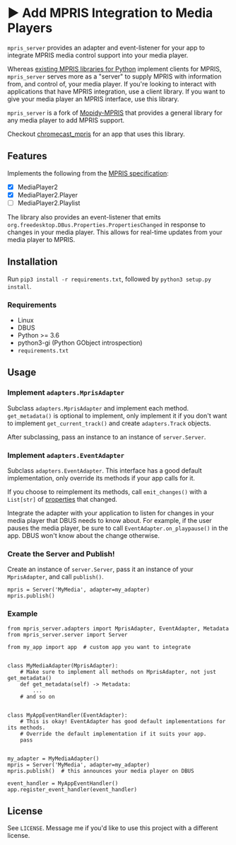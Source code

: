 # ▶️ Add MPRIS Integration to Media Players
`mpris_server` provides an adapter and event-listener for your app to integrate MPRIS media control support into your media player.

Whereas [existing MPRIS libraries for Python](https://github.com/hugosenari/mpris2) implement clients for MPRIS, `mpris_server` serves more as a "server" to supply MPRIS with information from, and control of, your media player. If you're looking to interact with applications that have MPRIS integration, use a client library. If you want to give your media player an MPRIS interface, use this library.

`mpris_server` is a fork of [Mopidy-MPRIS](https://github.com/mopidy/mopidy-mpris) that provides a general library for any media player to add MPRIS support.

Checkout [chromecast_mpris](https://github.com/alexdelorenzo/chromecast_mpris) for an app that uses this library.

## Features
Implements the following from the [MPRIS specification](https://specifications.freedesktop.org/mpris-spec/2.2/):
  * [x] MediaPlayer2
  * [x] MediaPlayer2.Player
  * [ ] MediaPlayer2.Playlist
  
The library also provides an event-listener that emits `org.freedesktop.DBus.Properties.PropertiesChanged` in response to changes in your media player. This allows for real-time updates from your media player to MPRIS.

## Installation
Run `pip3 install -r requirements.txt`, followed by `python3 setup.py install`. 

### Requirements
 - Linux
 - DBUS
 - Python >= 3.6
 - python3-gi (Python GObject introspection)
 - `requirements.txt`

## Usage
### Implement `adapters.MprisAdapter`
Subclass `adapters.MprisAdapter` and implement each method. `get_metadata()` is optional to implement, only implement it if you don't want to implement `get_current_track()` and create `adapters.Track` objects.

After subclassing, pass an instance to an instance of `server.Server`.

### Implement `adapters.EventAdapter`
Subclass `adapters.EventAdapter`. This interface has a good default implementation, only override its methods if your app calls for it.

If you choose to reimplement its methods, call `emit_changes()` with a `List[str]` of [properties](https://specifications.freedesktop.org/mpris-spec/2.2/Player_Interface.html) that changed.

Integrate the adapter with your application to listen for changes in your media player that DBUS needs to know about. For example, if the user pauses the media player, be sure to call `EventAdapter.on_playpause()` in the app. DBUS won't know about the change otherwise.

### Create the Server and Publish!
Create an instance of `server.Server`, pass it an instance of your `MprisAdapter`, and call `publish()`.

```python3
mpris = Server('MyMedia', adapter=my_adapter)
mpris.publish() 
```

### Example
```python3
from mpris_server.adapters import MprisAdapter, EventAdapter, Metadata
from mpris_server.server import Server

from my_app import app  # custom app you want to integrate


class MyMediaAdapter(MprisAdapter):
    # Make sure to implement all methods on MprisAdapter, not just get_metadata()
    def get_metadata(self) -> Metadata:
        ...
    # and so on


class MyAppEventHandler(EventAdapter):
    # This is okay! EventAdapter has good default implementations for its methods.
    # Override the default implementation if it suits your app.
    pass


my_adapter = MyMediaAdapter()
mpris = Server('MyMedia', adapter=my_adapter)
mpris.publish()  # this announces your media player on DBUS

event_handler = MyAppEventHandler()
app.register_event_handler(event_handler)
```

## License
See `LICENSE`. Message me if you'd like to use this project with a different license.
